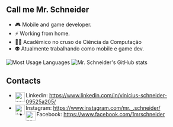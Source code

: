 ## Call me Mr. Schneider

- 🎮 Mobile and game developer.
- ⚡ Working from home.
- 👨‍💻 Acadêmico no cruso de Ciência da Computação
- 👽 Atualmente trabalhando como mobile e game dev.

![Most Usage Languages](https://github-readme-stats.vercel.app/api/top-langs/?username=1mrschneider&theme=radical)
![Mr. Schneider's GitHub stats](https://github-readme-stats.vercel.app/api?username=1mrschneider&theme=radical&show_icons=true)

## Contacts
- <img align="left" alt="codeSTACKr | LinkedIn" width="26px" src="https://cdn.jsdelivr.net/npm/simple-icons@v3/icons/linkedin.svg" />Linkedin: https://www.linkedin.com/in/vinicius-schneider-09525a205/
- <img align="left" alt="codeSTACKr | Instagram" width="26px" src="https://cdn.jsdelivr.net/npm/simple-icons@3.13.0/icons/instagram.svg" />Instagram: https://www.instagram.com/mr._.schneider/
- <img align="left" alt="codeSTACKr | Facebook" width="26px" src="https://cdn.jsdelivr.net/npm/simple-icons@3.13.0/icons/facebook.svg" />Facebook: https://www.facebook.com/1mrschneider




